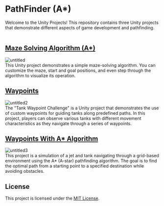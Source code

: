 # PathFinder (A*)
Welcome to the Unity Projects! This repository contains three Unity projects that demonstrate different aspects of game development and pathfinding.
<br/><br/>


## [Maze Solving Algorithm (A*)](Assets/P1/README.md)

![untitled](https://github.com/MohsenBg/PathFinder/assets/84536899/8bdf5183-7dfc-4db2-9773-85445db3bd24) <br/>
This Unity project demonstrates a simple maze-solving algorithm. You can customize the maze, start and goal positions, and even step through the algorithm to visualize its operation.

## [Waypoints](Assets/P2/README.md)
![untitled2](https://github.com/MohsenBg/PathFinder/assets/84536899/2bc9b102-6953-4640-9511-6f7bed341af5) <br/>
The "Tank Waypoint Challenge" is a Unity project that demonstrates the use of custom waypoints for guiding tanks along predefined paths. In this project, players can observe various tanks with different movement characteristics as they navigate through a series of waypoints.

## [Waypoints With A* Algorithm](Assets/P3/README.md)
![untitled3](https://github.com/MohsenBg/PathFinder/assets/84536899/b5cb4109-f14d-435a-a8e0-1c06dfbc5ef3) <br/>
This project is a simulation of a jet and tank navigating through a grid-based environment using the A* (A-star) pathfinding algorithm. The goal is to find the optimal path from a starting point to a specified destination while avoiding obstacles.

## License

This project is licensed under the [MIT License](LICENSE.md).

